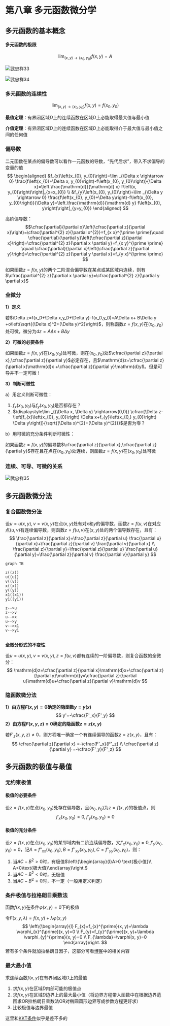 # 第八章 多元函数微分学

## 多元函数的基本概念

   #### 多元函数的极限

$$
\lim_{(x,y) \to (x_0,y_0)}f(x,y)=A
$$

![武忠祥33](https://gitee.com/tzh363231879/picgo/raw/master/武忠祥33.png)

![武忠祥34](https://gitee.com/tzh363231879/picgo/raw/master/武忠祥34.png)

### 多元函数的连续性

$$
\lim_{(x,y) \to (x_0,y_0)}f(x,y) = f(x_0,y_0)
$$

**最值定理**：有界闭区域$D$上的连续函数在区域$D$上必能取得最大值与最小值

**介值定理**：有界闭区域$D$上的连续函数在区域$D$上必能取得介于最大值与最小值之间的任何值  

### 偏导数

二元函数在某点的偏导数可以看作一元函数的导数，“先代后求”，带入不求偏导的变量的值
$$
\begin{aligned}
&f_{x}\left(x_{0}, y_{0}\right)=\lim _{\Delta x \rightarrow 0} \frac{f\left(x_{0}+\Delta x, y_{0}\right)-f\left(x_{0}, y_{0}\right)}{\Delta x}=\left.\frac{\mathrm{d}}{\mathrm{d} x} f\left(x, y_{0}\right)\right|_{x=x_{0}} \\
&f_{y}\left(x_{0}, y_{0}\right)=\lim _{\Delta y \rightarrow 0} \frac{f\left(x_{0}, y_{0}+\Delta y\right)-f\left(x_{0}, y_{0}\right)}{\Delta y}=\left.\frac{\mathrm{d}}{\mathrm{d} y} f\left(x_{0}, y\right)\right|_{y=y_{0}}
\end{aligned}
$$

高阶偏导数：$$\cfrac{\partial}{\partial x}\left(\cfrac{\partial z}{\partial x}\right)=\cfrac{\partial^{2} z}{\partial x^{2}}=f_{x x}^{\prime \prime}\quad  \cfrac{\partial}{\partial y}\left(\cfrac{\partial z}{\partial x}\right)=\cfrac{\partial^{2} z}{\partial x \partial y}=f_{x y}^{\prime \prime} \quad \cfrac{\partial}{\partial x}\left(\cfrac{\partial z}{\partial y}\right)=\cfrac{\partial^{2} z}{\partial y \partial x}=f_{y x}^{\prime \prime} $$

如果函数$z=f(x,y)$的两个二阶混合偏导数在某点或某区域内连续，则有$\cfrac{\partial^{2} z}{\partial x \partial y}=\cfrac{\partial^{2} z}{\partial y \partial x}$

### 全微分

**1）定义**

若$\Delta z=f(x_0+\Delta x,y_0+\Delta y)-f(x_0,y_0)=A\Delta x+ B\Delta y +o\left(\sqrt{(\Delta x)^2+(\Delta y)^2}\right)$，则称函数$z=f(x,y)$在$(x_0,y_0)$处可微，微分为$\mathrm{d}z=A\Delta x+ B\Delta y$

**2）可微的必要条件**

如果函数$z=f(x,y)$在$(x_0,y_0)$处可微，则在$(x_0,y_0)$处$\cfrac{\partial z}{\partial x},\cfrac{\partial z}{\partial y}$必定存在，且$\mathrm{d}z=\cfrac{\partial z}{\partial x}\mathrm{d}x +\cfrac{\partial z}{\partial y}\mathrm{d}y$。但是可导并不一定可微！

**3）判断可微性**

a）用定义判断可微性：

1. $f_x(x_0,y_0)$与$f_y(x_0,y_0)$是否都存在？
2. $\displaystyle\lim _{(\Delta x, \Delta y) \rightarrow(0,0)} \cfrac{\Delta z-\left[f_{x}\left(x_{0}, y_{0}\right) \Delta x+f_{y}\left(x_{0,} y_{0}\right) \Delta y\right]}{\sqrt{(\Delta x)^{2}+(\Delta y)^{2}}}$是否为零？

b）用可微的充分条件判断可微性：

如果函数$z=f(x,y)$的偏导数$\cfrac{\partial z}{\partial x},\cfrac{\partial z}{\partial y}$存在且在点在$(x_0,y_0)$处连续，则函数$z=f(x,y)$在$(x_0,y_0)$处可微


### 连续、可导、可微的关系

![武忠祥35](https://gitee.com/tzh363231879/picgo/raw/master/武忠祥35.png)

## 多元函数微分法

### 复合函数微分法

设$u=u(x,y),v=v(x,y)$在点$(x,y)$处有对$x$和$y$的偏导数，函数$z=f(u,v)$在对应点$(u,v)$有连续偏导数，则函数$z=f(u,v)$在$(x,y)$处的两个偏导数存在，且有：
$$
\frac{\partial z}{\partial x}=\frac{\partial z}{\partial u} \frac{\partial u}{\partial x}+\frac{\partial z}{\partial v} \frac{\partial v}{\partial x} \\ \frac{\partial z}{\partial y}=\frac{\partial z}{\partial u} \frac{\partial u}{\partial y}+\frac{\partial z}{\partial v} \frac{\partial v}{\partial y}
$$

```mermaid
graph TB

z((z))
u((u))
v((v))
x((x))
y((y))
x1((x1))
y1((y1))

z-->u
z-->v
u-->x
u-->y
v-->x1
v-->y1


```


**全微分形式的不变性**

设$u=u(x,y),v=v(x,y),z=f(u,v)$都有连续的一阶偏导数，则复合函数的全微分：
$$
\mathrm{d}z=\cfrac{\partial z}{\partial x}\mathrm{d}x+\cfrac{\partial z}{\partial y}\mathrm{d}y=\cfrac{\partial z}{\partial u}\mathrm{d}u+\cfrac{\partial z}{\partial v}\mathrm{d}v
$$


### 隐函数微分法

**1）由方程$F(x,y)=0$确定的隐函数$y=y(x)$**
$$
y'=-\cfrac{F'_x}{F'_y}
$$
**2）由方程$F(x,y,z)=0$确定的隐函数$z=z(x,y)$**

若$F'_z(x,y,z) \ne 0$，则方程唯一确定一个有连续偏导的函数$z=z(x,y)$，且有：
$$
\cfrac{\partial z}{\partial x} =-\cfrac{F'_x}{F'_z} \\
\cfrac{\partial z}{\partial y} =-\cfrac{F'_y}{F'_z}
$$

## 多元函数的极值与最值

### 无约束极值

#### 极值的必要条件

设$z=f(x,y)$在点$(x_0,y_0)$处存在偏导数，且$(x_0,y_0)$为$z=f(x,y)$的极值点，则
$$
f'_x(x_0,y_0)=0,f'_y(x_0,y_0)=0
$$

#### 极值的充分条件

设$z=f(x,y)$在点$(x_0,y_0)$的某邻域内有二阶连续偏导数，又$f'_x(x_0,y_0)=0,f'_y(x_0,y_0)=0$，记$A=f''_{xx}(x_0,y_0),B=f''_{xy}(x_0,y_0),C=f''_{yy}(x_0,y_0)$，则：

1. 当$AC-B^2>0$时，有极值$\left\{\begin{array}{l}A>0 \text{极小值}\\ A<0\text{极大值}\end{array}\right.$ 
2. 当$AC-B^2<0$时，无极值
3. 当$AC-B^2=0$时，不一定（一般用定义判定）

### 条件极值与拉格朗日乘数法

函数$f(x,y)$在条件$\varphi(x,y)=0$下的极值

令$F(x,y,\lambda)=f(x,y)+\lambda \varphi(x,y)$
$$
\left\{\begin{array}{l}
F_{x}=f_{x}^{\prime}(x, y)+\lambda \varphi_{x}^{\prime}(x, y)=0 \\
F_{y}=f_{y}^{\prime}(x, y)+\lambda \varphi_{y}^{\prime}(x, y)=0 \\
F_{\lambda}=\varphi(x, y)=0
\end{array}\right.
$$
若有多个条件就加拉格朗日因子，这部分可看[博客](https://blogyun.2bwant2b.com/2021/02/23/博客/学习笔记/拉格朗日乘数法/)中的相关内容

### 最大最小值

求连续函数$f(x,y)$在有界闭区域$D$上的最值

1. 求$f(x,y)$在区域$D$内部可能的极值点
2. 求$f(x,y)$在区域$D$边界上的最大最小值（将边界方程带入函数中在根据边界范围求OR拉格朗日乘数法OR对椭圆圆形边界写成参数方程更好求）
3. 比较极值与边界最值

这里和[KKT条件](https://blogyun.2bwant2b.com/2021/02/23/博客/学习笔记/Karush-Kuhn-Tucker-KKT-条件/)似乎是差不多的
